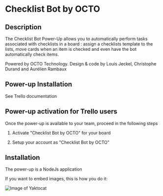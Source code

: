 # Checklist Bot by OCTO

## Description

The Checklist Bot Power-Up allows you to automatically perform tasks associated with checklists in a board : assign a checklists template to the lists, move cards when an item is checked and even have the bot automatically check items. 

Powered by OCTO Technology. 
Design & code by Louis Jeckel, Christophe Durand and Aurélien Rambaux

## Power-up Installation
See Trello documentation

## Power-up activation for Trello users
Once the power-up is available to your team, proceed in the following steps

1. Activate "Checklist Bot by OCTO" for your board

1. Setup your account as "Checklist Bot by OCTO"

## Installation

The power-up is a NodeJs application


If you want to embed images, this is how you do it:

![Image of Yaktocat](https://cdn.glitch.com/9aebe639-1af4-4ed8-9467-a054ae8cdf2b%2FScreen1.png?1501597361969)
